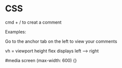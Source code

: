 # CSS
cmd + / to creat a comment
<!--  -->
Examples:
<!-- FIXME -->
<!-- REVIEW -->
<!-- NOTE -->
<!-- SECTION -->
Go to the anchor tab on the left to view your comments

vh = viewport height
flex displays left --> right

#media screen (max-width: 600) {}

<!-- Max-width is saying stop applying rules when width is under 600 -->